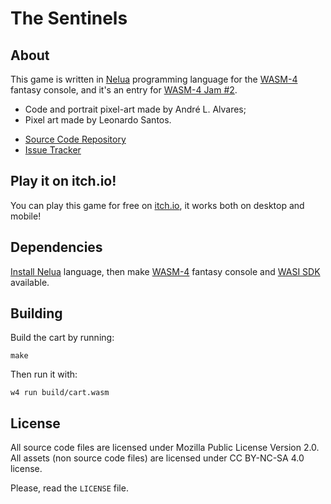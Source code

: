 # The Sentinels

## About

This game is written in [Nelua](https://nelua.io/) programming language for the [WASM-4](https://wasm4.org) fantasy console,
and it's an entry for [WASM-4 Jam #2](https://itch.io/jam/wasm4-v2).

- Code and portrait pixel-art made by André L. Alvares;
- Pixel art made by Leonardo Santos.

* [Source Code Repository](https://codeberg.org/Andre-LA/w4jam2-game)
* [Issue Tracker](https://github.com/Andre-LA/the-sentinels)

## Play it on itch.io!

You can play this game for free on [itch.io](https://origamisword.itch.io/the-sentinels), it works both on desktop and mobile!

## Dependencies

[Install Nelua](https://nelua.io/installing/) language, then make [WASM-4](https://wasm4.org/docs/getting-started/setup) fantasy console and [WASI SDK](https://github.com/WebAssembly/wasi-sdk#install) available.

## Building

Build the cart by running:

```shell
make
```

Then run it with:

```shell
w4 run build/cart.wasm
```

## License

All source code files are licensed under Mozilla Public License Version 2.0.
All assets (non source code files) are licensed under CC BY-NC-SA 4.0 license.

Please, read the `LICENSE` file.
